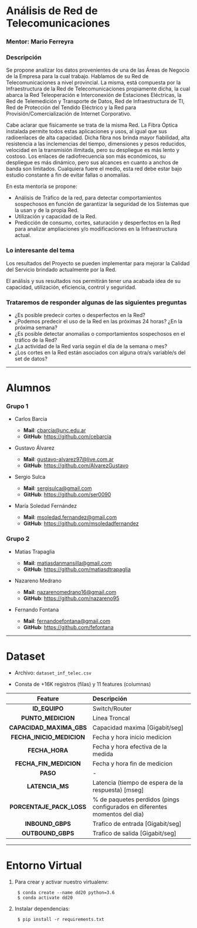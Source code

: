 Análisis de Red de Telecomunicaciones
=====================================

### **Mentor**: Mario Ferreyra

### Descripción

Se propone analizar los datos provenientes de una de las Áreas de Negocio de la Empresa para la cual trabajo. Hablamos de su Red de Telecomunicaciones a nivel provincial. La misma, está compuesta por la Infraestructura de la Red de Telecomunicaciones propiamente dicha, la cual abarca la Red Teleoperación e Interconexión de Estaciones Eléctricas, la Red de Telemedición y Transporte de Datos, Red de Infraestructura de TI, Red de Protección del Tendido Eléctrico y la Red para Provisión/Comercialización de Internet Corporativo.

Cabe aclarar que físicamente se trata de la misma Red. La Fibra Óptica instalada permite todos estas aplicaciones y usos, al igual que sus radioenlaces de alta capacidad. Dicha fibra nos brinda mayor fiabilidad, alta resistencia a las inclemencias del tiempo, dimensiones y pesos reducidos, velocidad en la transmisión ilimitada, pero su despliegue es más lento y costoso. Los enlaces de radiofrecuencia son más económicos, su despliegue es más dinámico, pero sus alcances en cuanto a anchos de banda son limitados. Cualquiera fuere el medio, esta red debe estar bajo estudio constante a fin de evitar fallas o anomalías.

En esta mentoría se propone:
* Análisis de Tráfico de la red, para detectar comportamientos sospechosos en función de garantizar la seguridad de los Sistemas que la usan y de la propia Red.
* Utilización y capacidad de la Red.
* Predicción de consumo, cortes, saturación y desperfectos en la Red para analizar ampliaciones y/o modificaciones en la Infraestructura actual.

### Lo interesante del tema

Los resultados del Proyecto se pueden implementar para mejorar la Calidad del Servicio brindado actualmente por la Red.

El análisis y sus resultados nos permitirán tener una acabada idea de su capacidad, utilización, eficiencia, control y seguridad.

### Trataremos de responder algunas de las siguientes preguntas

* ¿Es posible predecir cortes o desperfectos en la Red?
* ¿Podemos predecir el uso de la Red en las próximas 24 horas? ¿En la próxima semana?
* ¿Es posible detectar anomalías o comportamientos sospechosos en el tráfico de la Red?
* ¿La actividad de la Red varía según el día de la semana o mes? 
* ¿Los cortes en la Red están asociados con alguna otra/s variable/s del set de datos?

---

Alumnos
=======

### Grupo 1

* Carlos Barcia
  - **Mail**: cbarcia@unc.edu.ar
  - **GitHub**: https://github.com/cebarcia

* Gustavo Álvarez
  - **Mail**: gustavo-alvarez97@live.com.ar
  - **GitHub**: https://github.com/AlvarezGustavo

* Sergio Sulca
  - **Mail**: sergisulca@gmail.com
  - **GitHub**: https://github.com/ser0090

* María Soledad Fernández
  - **Mail**: msoledad.fernandez@gmail.com
  - **GitHub**: https://github.com/msoledadfernandez

### Grupo 2

* Matias Trapaglia
  - **Mail**: matiasdanmansilla@gmail.com
  - **GitHub**: https://github.com/matiasdtrapaglia

* Nazareno Medrano
  - **Mail**: nazarenomedrano16@gmail.com
  - **GitHub**: https://github.com/nazareno95

* Fernando Fontana
  - **Mail**: fernandoefontana@gmail.com
  - **GitHub**: https://github.com/fefontana

---

Dataset
=======

* Archivo: `dataset_inf_telec.csv`

* Consta de +16K registros (filas) y 11 features (columnas)

| Feature                   | Descripción                                        |
|:-------------------------:|:---------------------------------------------------|
| **ID_EQUIPO**             | Switch/Router                                      |
| **PUNTO_MEDICION**        | Línea Troncal                                      |
| **CAPACIDAD_MAXIMA_GBS**  | Capacidad maxima [Gigabit/seg]                     |
| **FECHA_INICIO_MEDICION** | Fecha y hora inicio medicion                       |
| **FECHA_HORA**            | Fecha y hora efectiva de la medida                 |
| **FECHA_FIN_MEDICION**    | Fecha y hora fin de medicion                       |
| **PASO**                  | -                                                  |
| **LATENCIA_MS**           | Latencia (tiempo de espera de la respuesta) [mseg] |
| **PORCENTAJE_PACK_LOSS**  | % de paquetes perdidos (pings configurados en diferentes momentos del dia) |
| **INBOUND_GBPS**          | Trafico de entrada [Gigabit/seg]                   |
| **OUTBOUND_GBPS**         | Trafico de salida  [Gigabit/seg]                   |

---

Entorno Virtual
===============

1. Para crear y activar nuestro virtualenv:

        $ conda create --name dd20 python=3.6
        $ conda activate dd20

2. Instalar dependencias:

        $ pip install -r requirements.txt
